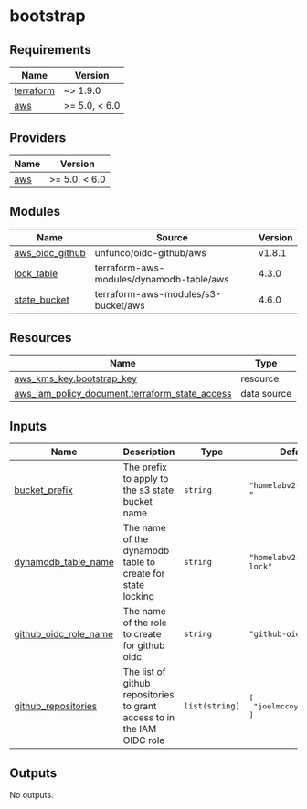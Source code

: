 # bootstrap

<!-- BEGINNING OF PRE-COMMIT-OPENTOFU DOCS HOOK -->
## Requirements

| Name | Version |
|------|---------|
| <a name="requirement_terraform"></a> [terraform](#requirement\_terraform) | ~> 1.9.0 |
| <a name="requirement_aws"></a> [aws](#requirement\_aws) | >= 5.0, < 6.0 |

## Providers

| Name | Version |
|------|---------|
| <a name="provider_aws"></a> [aws](#provider\_aws) | >= 5.0, < 6.0 |

## Modules

| Name | Source | Version |
|------|--------|---------|
| <a name="module_aws_oidc_github"></a> [aws\_oidc\_github](#module\_aws\_oidc\_github) | unfunco/oidc-github/aws | v1.8.1 |
| <a name="module_lock_table"></a> [lock\_table](#module\_lock\_table) | terraform-aws-modules/dynamodb-table/aws | 4.3.0 |
| <a name="module_state_bucket"></a> [state\_bucket](#module\_state\_bucket) | terraform-aws-modules/s3-bucket/aws | 4.6.0 |

## Resources

| Name | Type |
|------|------|
| [aws_kms_key.bootstrap_key](https://registry.terraform.io/providers/hashicorp/aws/latest/docs/resources/kms_key) | resource |
| [aws_iam_policy_document.terraform_state_access](https://registry.terraform.io/providers/hashicorp/aws/latest/docs/data-sources/iam_policy_document) | data source |

## Inputs

| Name | Description | Type | Default | Required |
|------|-------------|------|---------|:--------:|
| <a name="input_bucket_prefix"></a> [bucket\_prefix](#input\_bucket\_prefix) | The prefix to apply to the s3 state bucket name | `string` | `"homelabv2-tf-state-"` | no |
| <a name="input_dynamodb_table_name"></a> [dynamodb\_table\_name](#input\_dynamodb\_table\_name) | The name of the dynamodb table to create for state locking | `string` | `"homelabv2-tf-state-lock"` | no |
| <a name="input_github_oidc_role_name"></a> [github\_oidc\_role\_name](#input\_github\_oidc\_role\_name) | The name of the role to create for github oidc | `string` | `"github-oidc-role"` | no |
| <a name="input_github_repositories"></a> [github\_repositories](#input\_github\_repositories) | The list of github repositories to grant access to in the IAM OIDC role | `list(string)` | <pre>[<br/>  "joelmccoy/homelab2"<br/>]</pre> | no |

## Outputs

No outputs.
<!-- END OF PRE-COMMIT-OPENTOFU DOCS HOOK -->
